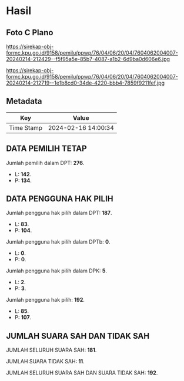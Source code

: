 # Hasil

## Foto C Plano

https://sirekap-obj-formc.kpu.go.id/9158/pemilu/ppwp/76/04/06/20/04/7604062004007-20240214-212429--f5f95a5e-85b7-4087-a1b2-6d9ba0d606e6.jpg

https://sirekap-obj-formc.kpu.go.id/9158/pemilu/ppwp/76/04/06/20/04/7604062004007-20240214-212719--1e1b8cd0-34de-4220-bbb4-7859f9211fef.jpg


## Metadata

| Key        | Value               |
| ---------- | ------------------- |
| Time Stamp | 2024-02-16 14:00:34 |


## DATA PEMILIH TETAP

Jumlah pemilih dalam DPT: **276**.
 * L: **142**.
 * P: **134**.

## DATA PENGGUNA HAK PILIH

Jumlah pengguna hak pilih dalam DPT: **187**.
 * L: **83**.
 * P: **104**.

Jumlah pengguna hak pilih dalam DPTb: **0**.
 * L: **0**.
 * P: **0**.

Jumlah pengguna hak pilih dalam DPK: **5**.
 * L: **2**.
 * P: **3**.

Jumlah pengguna hak pilih: **192**.
 * L: **85**.
 * P: **107**.

## JUMLAH SUARA SAH DAN TIDAK SAH

JUMLAH SELURUH SUARA SAH: **181**.

JUMLAH SUARA TIDAK SAH: **11**.

JUMLAH SELURUH SUARA SAH DAN SUARA TIDAK SAH: **192**.


